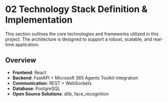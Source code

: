 # 02 Technology Stack Definition & Implementation

This section outlines the core technologies and frameworks utilized in this project. The architecture is designed to support a robust, scalable, and real-time application.

## Overview

*   **Frontend**: React
*   **Backend**: FastAPI + Microsoft 365 Agents Toolkit integration
*   **Communication**: REST + WebSockets
*   **Database**: PostgreSQL
*   **Open Source Solutions**: dlib, face_recognition
